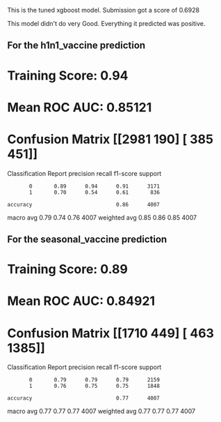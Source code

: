This is the tuned xgboost model. Submission got a score of 0.6928 

This model didn't do very Good.
Everything it predicted was positive.

## For the h1n1_vaccine prediction
Training Score: 0.94
====================================================================================================
Mean ROC AUC: 0.85121
====================================================================================================
Confusion Matrix
 [[2981  190]
 [ 385  451]]
====================================================================================================
Classification Report 
               precision    recall  f1-score   support

           0       0.89      0.94      0.91      3171
           1       0.70      0.54      0.61       836

    accuracy                           0.86      4007
   macro avg       0.79      0.74      0.76      4007
weighted avg       0.85      0.86      0.85      4007


## For the seasonal_vaccine prediction

Training Score: 0.89
====================================================================================================
Mean ROC AUC: 0.84921
====================================================================================================
Confusion Matrix
 [[1710  449]
 [ 463 1385]]
====================================================================================================
Classification Report 
               precision    recall  f1-score   support

           0       0.79      0.79      0.79      2159
           1       0.76      0.75      0.75      1848

    accuracy                           0.77      4007
   macro avg       0.77      0.77      0.77      4007
weighted avg       0.77      0.77      0.77      4007